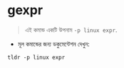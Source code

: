 # gexpr

> এই কমান্ড একটি উপনাম `-p linux expr`.

- মূল কমান্ডের জন্য ডকুমেন্টেশন দেখুন:

`tldr -p linux expr`
